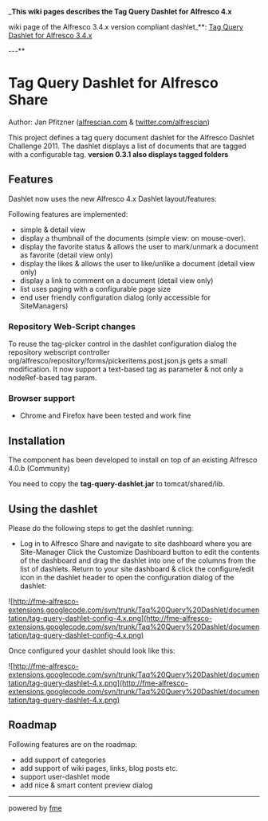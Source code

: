 _**This wiki pages describes the Tag Query Dashlet for Alfresco 4.x**

wiki page of the Alfresco 3.4.x version compliant dashlet_**:
[Tag Query Dashlet for Alfresco 3.4.x](TagQueryDashlet_34x.md)

---**



# Tag Query Dashlet for Alfresco Share #

Author: Jan Pfitzner ([alfrescian.com](http://alfrescian.com) & [twitter.com/alfrescian](http://twitter.com/alfrescian))

This project defines a tag query document dashlet for the Alfresco Dashlet Challenge 2011.
The dashlet displays a list of documents that are tagged with a configurable tag.
**version 0.3.1 also displays tagged folders**

## Features ##
Dashlet now uses the new Alfresco 4.x Dashlet layout/features:

Following features are implemented:
  * simple & detail view
  * display a thumbnail of the documents (simple view: on mouse-over).
  * display the favorite status & allows the user to mark/unmark a document as favorite (detail view only)
  * display the likes & allows the user to like/unlike a document (detail view only)
  * display a link to comment on a document (detail view only)
  * list uses paging with a configurable page size
  * end user friendly configuration dialog (only accessible for SiteManagers)


### Repository Web-Script changes ###

To reuse the tag-picker control in the dashlet configuration dialog the repository webscript controller org/alfresco/repository/forms/pickeritems.post.json.js gets a small modification. It now support a text-based tag as parameter & not only a nodeRef-based tag param.

### Browser support ###
  * Chrome and Firefox have been tested and work fine


## Installation ##

The component has been developed to install on top of an existing Alfresco 4.0.b (Community)

You need to copy the **tag-query-dashlet.jar** to tomcat/shared/lib.

## Using the dashlet ##

Please do the following steps to get the dashlet running:

  * Log in to Alfresco Share and navigate to site dashboard where you are Site-Manager Click the Customize Dashboard button to edit the contents of the dashboard and drag the dashlet into one of the columns from the list of dashlets.
Return to your site dashboard & click the configure/edit icon in the dashlet header to open the configuration dialog of the dashlet:

![http://fme-alfresco-extensions.googlecode.com/svn/trunk/Taq%20Query%20Dashlet/documentation/tag-query-dashlet-config-4.x.png](http://fme-alfresco-extensions.googlecode.com/svn/trunk/Taq%20Query%20Dashlet/documentation/tag-query-dashlet-config-4.x.png)

Once configured your dashlet should look like this:

![http://fme-alfresco-extensions.googlecode.com/svn/trunk/Taq%20Query%20Dashlet/documentation/tag-query-dashlet-4.x.png](http://fme-alfresco-extensions.googlecode.com/svn/trunk/Taq%20Query%20Dashlet/documentation/tag-query-dashlet-4.x.png)

## Roadmap ##

Following features are on the roadmap:
  * add support of categories
  * add support of wiki pages, links, blog posts etc.
  * support user-dashlet mode
  * add nice & smart content preview dialog

---

powered by [fme](http://www.fme.de)